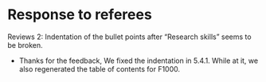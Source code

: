# Response to referees

Reviews 2: Indentation of the bullet points after “Research skills” seems to be broken.
- Thanks for the feedback, We fixed the indentation in 5.4.1. While at it, we also regenerated the table of contents for F1000.